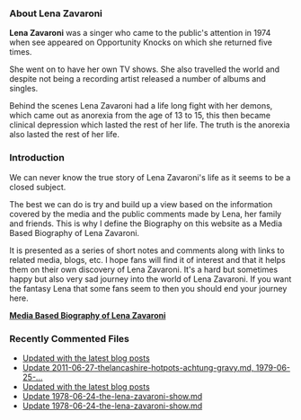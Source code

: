 ### About Lena Zavaroni

<p><strong>Lena Zavaroni</strong> was a singer who came to the public's attention in 1974 when see appeared on Opportunity Knocks on which she returned five times.</p>

<p>She went on to have her own TV shows. She also travelled the world and despite not being a recording artist released a number of albums and singles.</p>

<p>Behind the scenes Lena Zavaroni had a life long fight with her demons, which came out as anorexia from the age of 13 to 15, this then became clinical depression which lasted the rest of her life. The truth is the anorexia also lasted the rest of her life.</p>

### Introduction

<p>We can never know the true story of Lena Zavaroni's life as it seems to be a closed subject.</p>

<p>The best we can do is try and build up a view based on the information covered by the media and the public comments made by Lena, her family and friends. This is why I define the Biography on this website as a Media Based Biography of Lena Zavaroni.</p>

<p>It is presented as a series of short notes and comments along with links to related media, blogs, etc. I hope fans will find it of interest and that it helps them on their own discovery of Lena Zavaroni. It's a hard but sometimes happy but also very sad journey into the world of Lena Zavaroni. If you want the fantasy Lena that some fans seem to then you should end your journey here.</p>

<a href="https://fanzoflenazavaroni.github.io/biography/lena-zavaroni/"><strong>Media Based Biography of Lena Zavaroni</strong></a>

### Recently Commented Files

<!-- BLOG-POST-LIST:START -->
- [Updated with the latest blog posts](https://github.com/FanzOfLenaZavaroni/fanzoflenazavaroni.github.io/commit/bb94c60a0c7690b65229a28cc87fa44c8e4dcb2e)
- [Update 2011-06-27-thelancashire-hotpots-achtung-gravy.md, 1979-06-25-…](https://github.com/FanzOfLenaZavaroni/fanzoflenazavaroni.github.io/commit/e1123fb4c7bdd4cd3a493812272c793ade438a32)
- [Updated with the latest blog posts](https://github.com/FanzOfLenaZavaroni/fanzoflenazavaroni.github.io/commit/ecc3f1aeafd3b351e295276aa79e3ce497da9451)
- [Update 1978-06-24-the-lena-zavaroni-show.md](https://github.com/FanzOfLenaZavaroni/fanzoflenazavaroni.github.io/commit/f7efcaf2e0c6366768a3fbee78ee0aa79930c960)
- [Update 1978-06-24-the-lena-zavaroni-show.md](https://github.com/FanzOfLenaZavaroni/fanzoflenazavaroni.github.io/commit/0548711a1435ae67c94ae5da80fc5f6e6eff1247)
<!-- BLOG-POST-LIST:END -->
